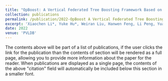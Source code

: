 ```yaml
---
title: "OpBoost: A Vertical Federated Tree Boosting Framework Based on Order-Preserving Desensitization."
collection: publications
permalink: /publication/2022-OpBoost A Vertical Federated Tree Boosting Framework Based on Order-Preserving Desensitization
excerpt: 'Xiaochen Li*, Yuke Hu*, Weiran Liu, Hanwen Feng, Li Peng, Yuan Hong, Kui Ren, and Zhan Qin.'
date: 2022
venue: 'PVLDB'
---
```


The contents above will be part of a list of publications, if the user clicks the link for the publication than the contents of section will be rendered as a full page, allowing you to provide more information about the paper for the reader. When publications are displayed as a single page, the contents of the above "citation" field will automatically be included below this section in a smaller font.
